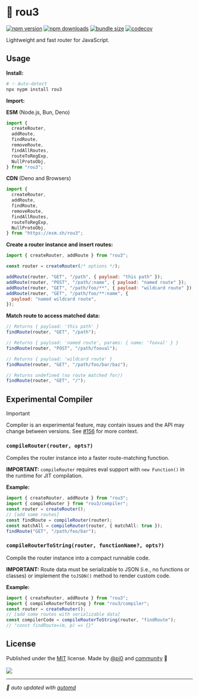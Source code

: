 # 🌳 rou3

<!-- automd:badges codecov bundlejs -->

[![npm version](https://img.shields.io/npm/v/rou3)](https://npmjs.com/package/rou3)
[![npm downloads](https://img.shields.io/npm/dm/rou3)](https://npm.chart.dev/rou3)
[![bundle size](https://img.shields.io/bundlejs/size/rou3)](https://bundlejs.com/?q=rou3)
[![codecov](https://img.shields.io/codecov/c/gh/h3js/rou3)](https://codecov.io/gh/h3js/rou3)

<!-- /automd -->

Lightweight and fast router for JavaScript.

## Usage

**Install:**

```sh
# ✨ Auto-detect
npx nypm install rou3
```

**Import:**

<!-- automd:jsimport cdn src="./src/index.ts"-->

**ESM** (Node.js, Bun, Deno)

```js
import {
  createRouter,
  addRoute,
  findRoute,
  removeRoute,
  findAllRoutes,
  routeToRegExp,
  NullProtoObj,
} from "rou3";
```

**CDN** (Deno and Browsers)

```js
import {
  createRouter,
  addRoute,
  findRoute,
  removeRoute,
  findAllRoutes,
  routeToRegExp,
  NullProtoObj,
} from "https://esm.sh/rou3";
```

<!-- /automd -->

**Create a router instance and insert routes:**

```js
import { createRouter, addRoute } from "rou3";

const router = createRouter(/* options */);

addRoute(router, "GET", "/path", { payload: "this path" });
addRoute(router, "POST", "/path/:name", { payload: "named route" });
addRoute(router, "GET", "/path/foo/**", { payload: "wildcard route" });
addRoute(router, "GET", "/path/foo/**:name", {
  payload: "named wildcard route",
});
```

**Match route to access matched data:**

```js
// Returns { payload: 'this path' }
findRoute(router, "GET", "/path");

// Returns { payload: 'named route', params: { name: 'fooval' } }
findRoute(router, "POST", "/path/fooval");

// Returns { payload: 'wildcard route' }
findRoute(router, "GET", "/path/foo/bar/baz");

// Returns undefined (no route matched for/)
findRoute(router, "GET", "/");
```

## Experimental Compiler

> [!IMPORTANT]
> Compiler is an experimental feature, may contain issues and the API may change between versions. See [#156](https://github.com/h3js/rou3/issues/156) for more context.

<!-- automd:jsdocs src="./src/compiler.ts" -->

### `compileRouter(router, opts?)`

Compiles the router instance into a faster route-matching function.

**IMPORTANT:** `compileRouter` requires eval support with `new Function()` in the runtime for JIT compilation.

**Example:**

```ts
import { createRouter, addRoute } from "rou3";
import { compileRouter } from "rou3/compiler";
const router = createRouter();
// [add some routes]
const findRoute = compileRouter(router);
const matchAll = compileRouter(router, { matchAll: true });
findRoute("GET", "/path/foo/bar");
```

### `compileRouterToString(router, functionName?, opts?)`

Compile the router instance into a compact runnable code.

**IMPORTANT:** Route data must be serializable to JSON (i.e., no functions or classes) or implement the `toJSON()` method to render custom code.

**Example:**

```ts
import { createRouter, addRoute } from "rou3";
import { compileRouterToString } from "rou3/compiler";
const router = createRouter();
// [add some routes with serializable data]
const compilerCode = compileRouterToString(router, "findRoute");
// "const findRoute=(m, p) => {}"
```

<!--/automd -->

## License

<!-- automd:contributors license=MIT author="pi0" -->

Published under the [MIT](https://github.com/h3js/rou3/blob/main/LICENSE) license.
Made by [@pi0](https://github.com/pi0) and [community](https://github.com/h3js/rou3/graphs/contributors) 💛
<br><br>
<a href="https://github.com/h3js/rou3/graphs/contributors">
<img src="https://contrib.rocks/image?repo=h3js/rou3" />
</a>

<!-- /automd -->

<!-- automd:with-automd -->

---

_🤖 auto updated with [automd](https://automd.unjs.io)_

<!-- /automd -->
